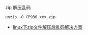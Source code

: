 
zip 解压乱码

```
unzip -O CP936 xxx.zip
```

- [linux下zip文件解压后乱码解决方案](https://www.cnblogs.com/jkmiao/p/5179865.html)
